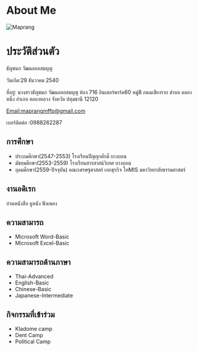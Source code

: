 <body>

<h1>About Me</h1>

  <img src="https://scontent.fbkk22-3.fna.fbcdn.net/v/t1.0-9/27657826_1536664369788513_456232865990646688_n.jpg?_nc_cat=102&_nc_oc=AQlgRYWYMoy7AAoMqZHWXIQ8yK3ePI-E7ZyPKPGr7Er07806kdcWR_60u61WQtlb100&_nc_ht=scontent.fbkk22-3.fna&oh=9a7e6939fef576b9bc07b91090d80a26&oe=5ED84C1F" alt="Maprang">
  <h1>ประวัติส่วนตัว</h1>
  <p>ธัญชนก วัฒนลออสมบุญ</p>
  <p>วันเกิด:29 ธันวาคม 2540</p>
  <p>ที่อยู่: นางสาวธัญชนก วัฒนลออสมบุญ ห้อง 716 อินเตอร์พาร์ค60 หมู่8 ถนนเชียงราก ตำบล คลองหนึ่ง อำเภอ คลองหลวง จังหวัด ปทุมธานี 12120</p>
 <a href="mailto:maprangmffp@gmail.com">Email:maprangmffp@gmail.com</a>
  <p>เบอร์ติดต่อ :0988262287</p>
  <h2>การศึกษา</h2>
  <ul>
  <li>ประถมศึกษา(2547-2553) โรงเรียนปัญญาศักดิ์ บางบอน</li>
  <li>มัธยมศึกษา(2553-2559)  โรงเรียนสารสาสน์วิเทศ บางบอน</li>
  <li>อุดมศึกษา(2559-ปัจจุบัน)   คณะเศรษฐศาสตร์ เอกธุรกิจ โทMIS  มหาวิทยาลัยธรรมศาสตร์</li>
</ul>
   
  <h2>งานอดิเรก</h2>
  <p>อ่านหนังสือ ดูหนัง ฟังเพลง</p>
    <h2>ความสามารถ</h2>
<ul>
  <li>Microsoft Word-Basic</li>
  <li>Microsoft Excel-Basic</li>
 </ul>
  <h2>ความสามารถด้านภาษา</h2>
  <ul>
  <li>Thai-Advanced</li>
  <li>English-Basic</li>
  <li>Chinese-Basic</li>
  <li>Japanese-Intermediate</li>
 </ul>
   <h2>กิจกรรมที่เข้าร่วม</h2>
  <ul>
  <li>Kladome camp</li>
  <li>Dent Camp</li>
  <li>Political Camp</li>
 </ul>
  
</body>
